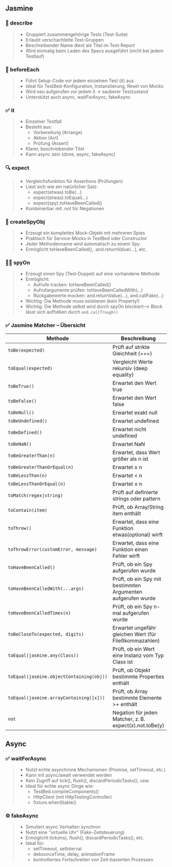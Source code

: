 
## Jasmine

### 🧪 describe
>+ Gruppiert zusammengehörige Tests (Test-Suite)
>+ Erlaubt verschachtelte Test-Gruppen
>+ Beschreibender Name dient als Titel im Test-Report
>+ Wird einmalig beim Laden des Specs ausgeführt (nicht bei jedem Testlauf)

### 🔁 beforeEach
>+ Führt Setup-Code vor jedem einzelnen Test (it) aus
>+ Ideal für TestBed-Konfiguration, Instanziierung, Reset von Mocks
>+ Wird neu aufgerufen vor jedem it → sauberer Testzustand
>+ Unterstützt auch async, waitForAsync, fakeAsync

### ✅ it
>+ Einzelner Testfall
>+ Besteht aus:
>   + Vorbereitung (Arrange)
>   + Aktion (Act)
>   + Prüfung (Assert)
>+ Klarer, beschreibender Titel
>+ Kann async sein (done, async, fakeAsync)

### 🔍 expect
>+ Vergleichsfunktion für Assertions (Prüfungen)
>+ Liest sich wie ein natürlicher Satz:
>   + expect(etwas).toBe(...)
>   + expect(etwas).toEqual(...)
>   + expect(spy).toHaveBeenCalled()
>+ Kombinierbar mit .not für Negationen

### 🧪 createSpyObj
>+ Erzeugt ein komplettes Mock-Objekt mit mehreren Spies
>+ Praktisch für Service-Mocks in TestBed oder Constructor
>+ Jeder Methodenname wird automatisch zu einem Spy
>+ Ermöglicht toHaveBeenCalled(), .and.returnValue(...), etc.

### 🕵️‍♂️ spyOn
>+ Erzeugt einen Spy (Test-Doppel) auf eine vorhandene Methode
>+ Ermöglicht:
>   + Aufrufe tracken: toHaveBeenCalled()
>   + Aufrufargumente prüfen: toHaveBeenCalledWith(...)
>   + Rückgabewerte mocken: and.returnValue(...), and.callFake(...)
>+ Wichtig: Die Methode muss existieren (kein Property!)
>+ Wichtig: Die Methode selbst wird durch spyOn blockiert--> Block lässt sich aufheben durch ```and.callTrough()```

### ✅ Jasmine Matcher – Übersicht

|Methode                 |Beschreibung                               |
| ------------- | ------------- |
| ```toBe(expected)``` | Prüft auf strikte Gleichheit (===) |
|```toEqual(expected)	```|Vergleicht Werte rekursiv (deep equality)  |
|```toBeTrue()	```|Erwartet den Wert true|
|```toBeFalse()```|Erwartet den Wert false|
|```toBeNull()	```|Erwartet exakt null|
|```toBeUndefined()```|Erwartet undefined|
|```toBeDefined()```|	Erwartet nicht undefined|
|```toBeNaN()	```|Erwartet NaN|
|```toBeGreaterThan(n)```|Erwartet, dass Wert größer als n ist|
|```toBeGreaterThanOrEqual(n)```|Erwartet ≥ n|
|```toBeLessThan(n)```|Erwartet < n|
|```toBeLessThanOrEqual(n)```|Erwartet ≤ n|
|```toMatch(regex\|string)```|Prüft auf definierte strings oder pattern|
|```toContain(item)```|Prüft, ob Array/String item enthält|
|```toThrow()```|Erwartet, dass eine Funktion etwas(optional) wirft|
|```toThrowError(customError, message)```|Erwartet, dass eine Funktion einen Fehler wirft|
|```toHaveBeenCalled()	```|Prüft, ob ein Spy aufgerufen wurde|
|```toHaveBeenCalledWith(...args)```|Prüft, ob ein Spy mit bestimmten Argumenten aufgerufen wurde|
|```toHaveBeenCalledTimes(n)	```|Prüft, ob ein Spy n-mal aufgerufen wurde|
|```toBeCloseTo(expected, digits)```|	Erwartet ungefähr gleichen Wert (für Fließkommazahlen)|
|```toEqual(jasmine.any(Class))	```|Prüft, ob ein Wert eine Instanz vom Typ Class ist|
|```toEqual(jasmine.objectContaining(obj))	```|Prüft, ob Objekt bestimmte Properties enthält|
|```toEqual(jasmine.arrayContaining([x]))	```|Prüft, ob Array bestimmte Elemente >+ enthält|
| ```not```	|Negation für jeden Matcher, z. B. expect(x).not.toBe(y)|

## Async

### ✅ waitForAsync
>+ Nutzt echte asynchrone Mechanismen (Promise, setTimeout, etc.)
>+ Kann mit async/await verwendet werden
>+ Kein Zugriff auf tick(), flush(), discardPeriodicTasks(), usw.
>+ Ideal für echte async Dinge wie:
>   + TestBed.compileComponents()
>   + HttpClient (mit HttpTestingController)
>   + fixture.whenStable()

### ⚙️ fakeAsync
>+ Simuliert async Verhalten synchron
>+ Nutzt eine "virtuelle Uhr" (Fake-Zeitsteuerung)
>+ Ermöglicht tick(ms), flush(), discardPeriodicTasks(), etc.
>+ Ideal für:
>   + setTimeout, setInterval
>   + debounceTime, delay, animationFrame
>   + kontrolliertes Fortschreiten von Zeit-basierten Prozessen
